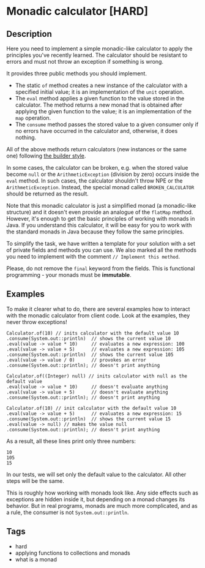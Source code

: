 # Monadic calculator [HARD]

## Description
Here you need to implement a simple monadic-like calculator to apply the principles you've recently learned. The calculator should be resistant to errors and must not throw an exception if something is wrong.

It provides three public methods you should implement.

- The static `of` method creates a new instance of the calculator with a specified initial value; it is an implementation of the `unit` operation.
- The `eval` method applies a given function to the value stored in the calculator. The method returns a new monad that is obtained after applying the given function to the value; it is an implementation of the `map` operation.
- The `consume` method passes the stored value to a given consumer only if no errors have occurred in the calculator and, otherwise, it does nothing.

All of the above methods return calculators (new instances or the same one) following [the builder style](https://dzone.com/articles/design-patterns-the-builder-pattern).

In some cases, the calculator can be broken, e.g. when the stored value become `null` or the `ArithmeticException` (division by zero) occurs inside the `eval` method. In such cases, the calculator shouldn't throw NPE or the `ArithmeticException`. Instead, the special monad called `BROKEN_CALCULATOR` should be returned as the result.

Note that this monadic calculator is just a simplified monad (a monadic-like structure) and it doesn't even provide an analogue of the `flatMap` method. However, it's enough to get the basic principles of working with monads in Java. If you understand this calculator, it will be easy for you to work with the standard monads in Java because they follow the same principles.

To simplify the task, we have written a template for your solution with a set of private fields and methods you can use. We also marked all the methods you need to implement with the comment `// Implement this method`.

Please, do not remove the `final` keyword from the fields. This is functional programming - your monads must be **immutable**.

## Examples
To make it clearer what to do, there are several examples how to interact with the monadic calculator from client code. Look at the examples, they never throw exceptions!

```console
Calculator.of(10) // inits calculator with the default value 10
.consume(System.out::println)  // shows the current value 10
.eval(value -> value * 10)     // evaluates a new expression: 100
.eval(value -> value + 5)      // evaluates a new expression: 105
.consume(System.out::println)  // shows the current value 105
.eval(value -> value / 0)      // provokes an error
.consume(System.out::println); // doesn't print anything

Calculator.of((Integer) null) // inits calculator with null as the default value
.eval(value -> value * 10)     // doesn't evaluate anything
.eval(value -> value + 5)      // doesn't evaluate anything
.consume(System.out::println); // doesn't print anything

Calculator.of(10) // init calculator with the default value 10
.eval(value -> value + 5)      // evaluates a new expression: 15
.consume(System.out::println)  // shows the current value 15
.eval(value -> null) // makes the value null
.consume(System.out::println); // doesn't print anything
```

As a result, all these lines print only three numbers:

```console
10
105
15
```

In our tests, we will set only the default value to the calculator. All other steps will be the same.

This is roughly how working with monads look like. Any side effects such as exceptions are hidden inside it, but depending on a monad changes its behavior. But in real programs, monads are much more complicated, and as a rule, the consumer is not `System.out::println`.

## Tags
- hard
- applying functions to collections and monads
- what is a monad